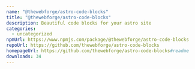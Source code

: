 ```yaml
---
name: "@thewebforge/astro-code-blocks"
title: "@thewebforge/astro-code-blocks"
description: Beautiful code blocks for your astro site
categories:
  - uncategorized
npmUrl: https://www.npmjs.com/package/@thewebforge/astro-code-blocks
repoUrl: https://github.com/thewebforge/astro-code-blocks
homepageUrl: https://github.com/thewebforge/astro-code-blocks#readme
downloads: 34
---
```

